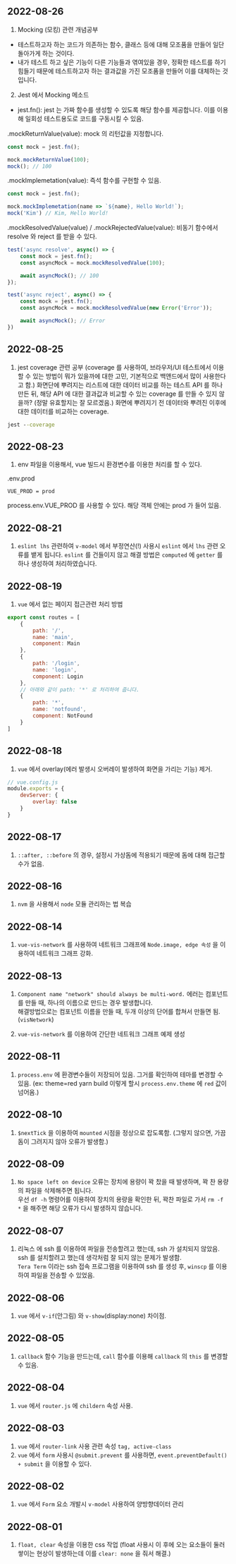 ## 2022-08-26

1. Mocking (모킹) 관련 개념공부

- 테스트하고자 하는 코드가 의존하는 함수, 클래스 등에 대해 모조품을 만들어 일단 돌아가게 하는 것이다.
- 내가 테스트 하고 싶은 기능이 다른 기능들과 엮여있을 경우, 정확한 테스트를 하기 힘들기 때문에 테스트하고자 하는 결과값을 가진 모조품을 만들어 이를 대체하는 것입니다.

2. Jest 에서 Mocking 메소드

- jest.fn(): jest 는 가짜 함수를 생성할 수 있도록 해당 함수를 제공합니다. 이를 이용해 일회성 테스트용도로 코드를 구동시킬 수 있음.

.mockReturnValue(value): mock 의 리턴값을 지정합니다. 

```js
const mock = jest.fn();

mock.mockReturnValue(100);
mock(); // 100
```

.mockImplemetation(value): 즉석 함수를 구현할 수 있음.

```js
const mock = jest.fn();

mock.mockImplemetation(name => `${name}, Hello World!`);
mock('Kim') // Kim, Hello World!
```

.mockResolvedValue(value) / .mockRejectedValue(value): 비동기 함수에서 resolve 와 reject 를 받을 수 있다.

```js
test('async resolve', async() => {
	const mock = jest.fn();
	const asyncMock = mock.mockResolvedValue(100);

	await asyncMock(); // 100
});

test('async reject', async() => {
	const mock = jest.fn();
	const asyncMock = mock.mockResolvedValue(new Error('Error'));

	await asyncMock(); // Error
})
```

## 2022-08-25

1. jest coverage 관련 공부 (coverage 를 사용하여, 브라우저/UI 테스트에서 이용할 수 있는 방법이 뭐가 있을까에 대한 고민, 기본적으로 백앤드에서 많이 사용한다고 함.)
화면단에 뿌려지는 리스트에 대한 데이터 비교를 하는 테스트 API 를 하나 만든 뒤, 해당 API 에 대한 결과값과 비교할 수 있는 coverage 를 만들 수 있지 않을까? (정말 유효할지는 잘 모르겠음.)
화면에 뿌려지기 전 데이터와 뿌려진 이후에 대한 데이터를 비교하는 coverage.

```cmd
jest --coverage
```

## 2022-08-23

1. env 파일을 이용해서, vue 빌드시 환경변수를 이용한 처리를 할 수 있다.

.env.prod
```
VUE_PROD = prod
```

process.env.VUE_PROD 를 사용할 수 있다. 해당 객체 안에는 prod 가 들어 있음.

## 2022-08-21

1. `eslint lhs` 관련하여 `v-model` 에서 부정연산(!) 사용시 `eslint` 에서 `lhs` 관련 오류를 뱉게 됩니다.
`eslint` 를 건들이지 않고 해결 방법은 `computed` 에 `getter` 를 하나 생성하여 처리하였습니다.

## 2022-08-19

1. `vue` 에서 없는 페이지 접근관련 처리 방법

```js
export const routes = [
	{
		path: '/',
		name: 'main',
		component: Main
	},
	{
		path: '/login',
		name: 'login',
		component: Login
	},
    // 아래와 같이 path: '*' 로 처리하여 줍니다.
	{
		path: '*',
		name: 'notfound',
		component: NotFound
	}
]

```

## 2022-08-18

1. `vue` 에서 overlay(에러 발생시 오버레이 발생하여 화면을 가리는 기능) 제거. 

```js
// vue.config.js
module.exports = {
	devServer: {
    	overlay: false
    }
}
```

## 2022-08-17

1. `::after, ::before` 의 경우, 설정시 가상돔에 적용되기 때문에 돔에 대해 접근할 수가 없음.

## 2022-08-16

1. `nvm` 을 사용해서 `node` 모듈 관리하는 법 복습

## 2022-08-14

1. `vue-vis-network` 를 사용하여 네트워크 그래프에 `Node.image, edge 속성` 을 이용하여 네트워크 그래프 강화.

## 2022-08-13

1. `Component name "network" should always be multi-word.` 에러는 컴포넌트를 만들 때, 하나의 이름으로 만드는 경우 발생합니다. <br/>
해결방법으로는 컴포넌트 이름을 만들 때, 두개 이상의 단어를 합쳐서 만들면 됨. (`visNetwork`)

2. `vue-vis-network` 를 이용하여 간단한 네트워크 그래프 예제 생성

## 2022-08-11

1. `process.env` 에 환경변수들이 저장되어 있음. 그거를 확인하여 테마를 변경할 수 있음. (ex: theme=red yarn build 이렇게 할시 `process.env.theme` 에 `red` 값이 넘어옴.)

## 2022-08-10

1. `$nextTick` 을 이용하여 `mounted` 시점을 정상으로 잡도록함. (그렇지 않으면, 가끔 돔이 그려지지 않아 오류가 발생함.)

## 2022-08-09

1. `No space left on device` 오류는 장치에 용량이 꽉 찼을 때 발생하며, 꽉 찬 용량의 파일을 삭제해주면 됩니다. <br/>
우선 `df -h` 명령어를 이용하여 장치의 용량을 확인한 뒤, 꽉찬 파일로 가서 `rm -f *` 을 해주면 해당 오류가 다시 발생하지 않습니다.

## 2022-08-07

1. 리눅스 에 ssh 를 이용하여 파일을 전송할려고 했는데, ssh 가 설치되지 않았음. ssh 를 설치할려고 했는데 생각처럼 잘 되지 않는 문제가 발생함. <br/>
`Tera Term` 이라는 ssh 접속 프로그램을 이용하여 ssh 를 생성 후, `winscp` 를 이용하여 파일을 전송할 수 있었음. 

## 2022-08-06

1. `vue` 에서 `v-if`(안그림) 와 `v-show`(display:none) 차이점.

## 2022-08-05

1. `callback` 함수 기능을 만드는데, `call` 함수를 이용해 `callback` 의 `this` 를 변경할 수 있음.

## 2022-08-04

1. `vue` 에서 `router.js` 에 `childern` 속성 사용.

## 2022-08-03

1. `vue` 에서 `router-link` 사용 관련 속성 `tag, active-class`
2. `vue` 에서 `form` 사용시 `@submit.prevent` 를 사용하면, `event.preventDefault() + submit` 을 이용할 수 있다.

## 2022-08-02

1. `vue` 에서 `Form` 요소 개발시 `v-model` 사용하여 양방향데이터 관리

## 2022-08-01

1. `float, clear` 속성을 이용한 css 작업 (float 사용시 이 후에 오는 요소들이 둘러쌓이는 현상이 발생하는데 이를 `clear: none` 을 줘서 해결.)
